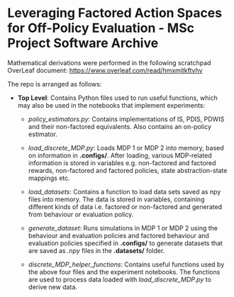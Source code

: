 # Leveraging Factored Action Spaces for Off-Policy Evaluation - MSc Project Software Archive


Mathematical derivations were performed in the following scratchpad OverLeaf document: https://www.overleaf.com/read/hmxmjtkftvhv

The repo is arranged as follows:

- **Top Level**: 
Contains Python files used to run useful functions, which may also be used in the notebooks that implement experiments:

    - *policy_estimators.py*: Contains implementations of IS, PDIS, PDWIS and their non-factored equivalents. Also contains an on-policy estimator.

    - *load_discrete_MDP.py*:  Loads MDP 1 or MDP 2 into memory, based on information in **.configs/**. After loading, various MDP-related information is stored in variables e.g. non-factored and factored rewards, non-factored and factored policies, state abstraction-state mappings etc.

    - *load_datasets*: Contains a function to load data sets saved as npy files into memory. The data is stored in variables, containing different kinds of data i.e. factored or non-factored and generated from behaviour or evaluation policy.

    - *generate_dataset*: Runs simulations in MDP 1 or MDP 2 using the behaviour and evaluation policies and factored behaviour and evaluation policies specified in **.configs/** to generate datasets that are saved as *.npy* files in the **.datasets/** folder.

    - *discrete_MDP_helper_functions*: Contains useful functions used by the above four files and the experiment notebooks. The functions are used to process data loaded with *load_discrete_MDP.py* to derive new data.

